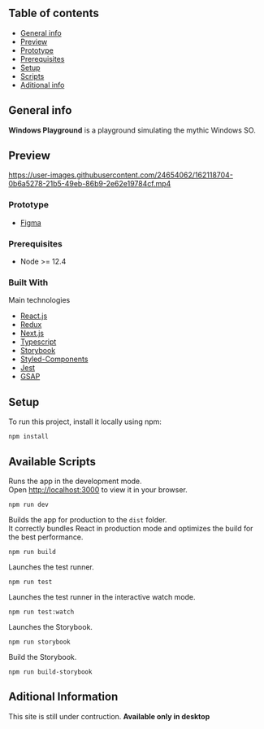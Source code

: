 ## Table of contents
* [General info](#general-info)
* [Preview](#preview)
* [Prototype](#prototype)
* [Prerequisites](#prerequisites)
* [Setup](#setup)
* [Scripts](#available-scripts)
* [Aditional info](#aditional-information)

## General info
<b>Windows Playground</b> is a playground simulating the mythic Windows SO.

## Preview
https://user-images.githubusercontent.com/24654062/162118704-0b6a5278-21b5-49eb-86b9-2e62e19784cf.mp4

### Prototype
* [Figma](https://www.figma.com/file/tE51s4kfTQ08tRXEIUR9qI/Windows-Playground?node-id=0%3A1)

### Prerequisites

* Node >= 12.4

### Built With

Main technologies

* [React.js](https://reactjs.org/)
* [Redux](https://redux.js.org/)
* [Next.js](https://nextjs.org/)
* [Typescript](https://www.typescriptlang.org/)
* [Storybook](https://storybook.js.org/)
* [Styled-Components](https://styled-components.com/)
* [Jest](https://jestjs.io/)
* [GSAP](https://greensock.com/gsap/)

## Setup
To run this project, install it locally using npm:

```
npm install
```

## Available Scripts

Runs the app in the development mode.\
Open [http://localhost:3000](http://localhost:3000) to view it in your browser.

```
npm run dev
```

Builds the app for production to the `dist` folder.\
It correctly bundles React in production mode and optimizes the build for the best performance.

```
npm run build
```

Launches the test runner.

```
npm run test
```

Launches the test runner  in the interactive watch mode.

```
npm run test:watch
```

Launches the Storybook.

```
npm run storybook
```

Build the Storybook.

```
npm run build-storybook
```

## Aditional Information
This site is still under contruction.
<b>Available only in desktop</b>
